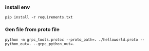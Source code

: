 ### install env
```pip install -r requirements.txt```


### Gen file from proto file
```
python -m grpc_tools.protoc --proto_path=. ./helloworld.proto --python_out=. --grpc_python_out=.
```
